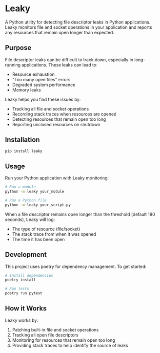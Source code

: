 # Leaky

A Python utility for detecting file descriptor leaks in Python applications. Leaky monitors file and socket operations in your application and reports any resources that remain open longer than expected.

## Purpose

File descriptor leaks can be difficult to track down, especially in long-running applications. These leaks can lead to:
- Resource exhaustion
- "Too many open files" errors
- Degraded system performance
- Memory leaks

Leaky helps you find these issues by:
- Tracking all file and socket operations
- Recording stack traces when resources are opened
- Detecting resources that remain open too long
- Reporting unclosed resources on shutdown

## Installation

```bash
pip install leaky
```

## Usage

Run your Python application with Leaky monitoring:

```bash
# Run a module
python -m leaky your_module

# Run a Python file
python -m leaky your_script.py
```

When a file descriptor remains open longer than the threshold (default 180 seconds), Leaky will log:
- The type of resource (file/socket)
- The stack trace from when it was opened
- The time it has been open

## Development

This project uses poetry for dependency management. To get started:

```bash
# Install dependencies
poetry install

# Run tests
poetry run pytest
```

## How it Works

Leaky works by:
1. Patching built-in file and socket operations
2. Tracking all open file descriptors
3. Monitoring for resources that remain open too long
4. Providing stack traces to help identify the source of leaks
